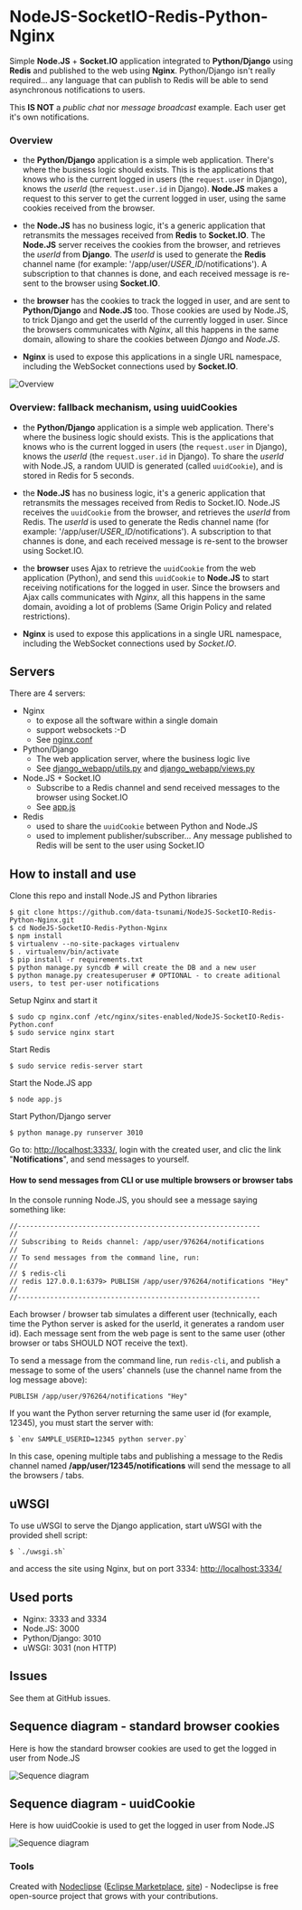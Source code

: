 # NodeJS-SocketIO-Redis-Python-Nginx

Simple **Node.JS** + **Socket.IO** application integrated to **Python/Django** using **Redis** and published to the web using **Nginx**.
Python/Django isn't really required... any language that can publish to Redis will be able to send asynchronous notifications to users.

This **IS NOT** a *public chat* nor *message broadcast* example. Each user get it's own notifications.

### Overview

* the **Python/Django** application is a simple web application. There's where the business logic should exists. This is the applications that knows who is the current logged in users (the `request.user` in Django), knows the *userId* (the `request.user.id` in Django). **Node.JS** makes a request to this server to get the current logged in user, using the same cookies received from the browser.

* the **Node.JS** has no business logic, it's a generic application that retransmits the messages received from **Redis** to **Socket.IO**. The **Node.JS** server receives the cookies from the browser, and retrieves the *userId* from **Django**. The *userId* is used to generate the **Redis** channel name (for example: '/app/user/*USER_ID*/notifications'). A subscription to that channes is done, and each received message is re-sent to the browser using **Socket.IO**.

* the **browser** has the cookies to track the logged in user, and are sent to **Python/Django** and **Node.JS** too. Those cookies are used by Node.JS, to trick Django and get the userId of the currently logged in user. Since the browsers communicates with *Nginx*, all this happens in the same domain, allowing to share the cookies between *Django* and *Node.JS*.

* **Nginx** is used to expose this applications in a single URL namespace, including the WebSocket connections used by **Socket.IO**.

![Overview](https://raw.github.com/data-tsunami/NodeJS-SocketIO-Redis-Python-Nginx/master/NodeJS-SocketIO-Redis-Python-Nginx.png)


### Overview: fallback mechanism, using uuidCookies

* the **Python/Django** application is a simple web application. There's where the business logic should exists. This is the applications that knows who is the current logged in users (the `request.user` in Django), knows the *userId* (the `request.user.id` in Django). To share the *userId* with Node.JS, a random UUID is generated (called `uuidCookie`), and is stored in Redis for 5 seconds.

* the **Node.JS** has no business logic, it's a generic application that retransmits the messages received from Redis to Socket.IO. Node.JS receives the `uuidCookie` from the browser, and retrieves the *userId* from Redis. The *userId* is used to generate the Redis channel name (for example: '/app/user/*USER_ID*/notifications'). A subscription to that channes is done, and each received message is re-sent to the browser using Socket.IO.

* the **browser** uses Ajax to retrieve the `uuidCookie` from the web application (Python), and send this `uuidCookie` to **Node.JS** to start receiving notifications for the logged in user. Since the browsers and Ajax calls communicates with *Nginx*, all this happens in the same domain, avoiding a lot of problems (Same Origin Policy and related restrictions).

* **Nginx** is used to expose this applications in a single URL namespace, including the WebSocket connections used by *Socket.IO*.

## Servers

There are 4 servers:

* Nginx
  * to expose all the software within a single domain
  * support websockets :-D
  * See [nginx.conf](nginx.conf)
* Python/Django
  * The web application server, where the business logic live
  * See [django_webapp/utils.py](django_webapp/utils.py) and [django_webapp/views.py](django_webapp/views.py) 
* Node.JS + Socket.IO
  * Subscribe to a Redis channel and send received messages to the browser using Socket.IO
  * See [app.js](app.js)
* Redis
  * used to share the `uuidCookie` between Python and Node.JS
  * used to implement publisher/subscriber... Any message published to Redis will be sent to the user using Socket.IO


## How to install and use

Clone this repo and install Node.JS and Python libraries

    $ git clone https://github.com/data-tsunami/NodeJS-SocketIO-Redis-Python-Nginx.git
    $ cd NodeJS-SocketIO-Redis-Python-Nginx
    $ npm install
    $ virtualenv --no-site-packages virtualenv
    $ . virtualenv/bin/activate
    $ pip install -r requirements.txt
    $ python manage.py syncdb # will create the DB and a new user
    $ python manage.py createsuperuser # OPTIONAL - to create aditional users, to test per-user notifications

Setup Nginx and start it

    $ sudo cp nginx.conf /etc/nginx/sites-enabled/NodeJS-SocketIO-Redis-Python.conf
    $ sudo service nginx start

Start Redis

    $ sudo service redis-server start

Start the Node.JS app

    $ node app.js

Start Python/Django server

    $ python manage.py runserver 3010

Go to: [http://localhost:3333/](http://localhost:3333/), login with the created user, and clic the link "**Notifications**", and send messages to yourself.

#### How to send messages from CLI or use multiple browsers or browser tabs

In the console running Node.JS, you should see a message saying something like:

    //------------------------------------------------------------
    //
    // Subscribing to Reids channel: /app/user/976264/notifications
    //
    // To send messages from the command line, run:
    //
    // $ redis-cli
    // redis 127.0.0.1:6379> PUBLISH /app/user/976264/notifications "Hey" 
    //
    //------------------------------------------------------------

Each browser / browser tab simulates a different user (technically, each time the Python server
is asked for the userId, it generates a random user id). Each message sent from the web page is sent
to the same user (other browser or tabs SHOULD NOT receive the text).

To send a message from the command line, run `redis-cli`, and publish a message
to some of the users' channels (use the channel name from the log message above):

    PUBLISH /app/user/976264/notifications "Hey"

If you want the Python server returning the same user id (for example, 12345), you must start the server with:

    $ `env SAMPLE_USERID=12345 python server.py`

In this case, opening multiple tabs and publishing a message to the Redis channel named **/app/user/12345/notifications**
will send the message to all the browsers / tabs.

## uWSGI

To use uWSGI to serve the Django application, start uWSGI with the provided shell script:

    $ `./uwsgi.sh`

and access the site using Nginx, but on port 3334: [http://localhost:3334/](http://localhost:3334/)

## Used ports

* Nginx: 3333 and 3334
* Node.JS: 3000
* Python/Django: 3010
* uWSGI: 3031 (non HTTP)

## Issues

See them at GitHub issues.

## Sequence diagram - standard browser cookies

Here is how the standard browser cookies are used to get the logged in user from Node.JS

![Sequence diagram](https://raw.github.com/data-tsunami/NodeJS-SocketIO-Redis-Python-Nginx/django/sequence-diagram-browser-cookies.png)


## Sequence diagram - uuidCookie

Here is how uuidCookie is used to get the logged in user from Node.JS

![Sequence diagram](https://raw.github.com/data-tsunami/NodeJS-SocketIO-Redis-Python-Nginx/master/sequence-diagram.png)


### Tools

Created with [Nodeclipse](https://github.com/Nodeclipse/nodeclipse-1)
 ([Eclipse Marketplace](http://marketplace.eclipse.org/content/nodeclipse), [site](http://www.nodeclipse.org)) - Nodeclipse is free open-source project that grows with your contributions.
